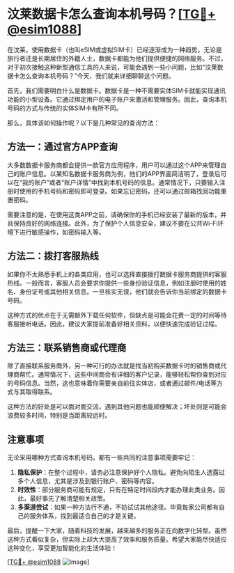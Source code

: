 # 汶莱数据卡怎么查询本机号码？[[TG💪+ @esim1088](https://t.me/s/esim1088)]

在汶莱，使用数据卡（也叫eSIM或虚拟SIM卡）已经逐渐成为一种趋势。无论是旅行者还是长期居住的外籍人士，数据卡都能为他们提供便捷的网络服务。不过，对于初次接触这种新型通信工具的人来说，可能会遇到一些小问题，比如“汶莱数据卡怎么查询本机号码？”今天，我们就来详细聊聊这个问题。

首先，我们需要明白什么是数据卡。数据卡是一种不需要实体SIM卡就能实现通讯功能的小型设备。它通过绑定用户的电子账户来激活和管理服务。因此，查询本机号码的方式与传统的实体SIM卡有所不同。

那么，具体该如何操作呢？以下是几种常见的查询方法：

## 方法一：通过官方APP查询

大多数数据卡服务商都会提供一款官方应用程序，用户可以通过这个APP来管理自己的账户信息。以某知名数据卡服务商为例，他们的APP界面简洁明了，登录后可以在“我的账户”或者“账户详情”中找到本机号码的信息。通常情况下，只要输入注册时使用的手机号码和密码即可登录。如果忘记密码，还可以通过邮箱找回功能重置密码。

需要注意的是，在使用这类APP之前，请确保你的手机已经安装了最新的版本，并且保持良好的网络连接。此外，为了保护个人信息安全，建议不要在公共Wi-Fi环境下进行敏感操作，如密码输入等。

## 方法二：拨打客服热线

如果你不太熟悉手机上的各类应用，也可以选择直接拨打数据卡服务商提供的客服热线。一般而言，客服人员会要求你提供一些身份验证信息，例如注册时使用的姓名、身份证号或其他相关信息。一旦核实无误，他们就会告诉你当前绑定的数据卡号码。

这种方式的优点在于无需额外下载任何软件，但缺点是可能会花费一定的时间等待客服接听电话。因此，建议大家提前准备好相关资料，以便快速完成验证过程。

## 方法三：联系销售商或代理商

除了直接联系服务商外，另一种可行的办法就是找当初购买数据卡时的销售商或代理商帮忙。通常情况下，这些中间商会有详细的客户记录，能够轻松帮你查到对应的号码信息。当然，这也意味着你需要亲自前往实体店，或者通过邮件/电话等方式与其取得联系。

这种方法的好处是可以面对面交流，遇到其他问题也能顺便解决；坏处则是可能会浪费较多时间，特别是当距离较远时。

## 注意事项

无论采用哪种方式查询本机号码，都有一些共同的注意事项需要牢记：

1. **隐私保护**：在整个过程中，请务必注意保护好个人隐私。避免向陌生人透露过多个人信息，尤其是涉及到银行账户、密码等内容。
2. **时效性**：部分服务商可能有规定，只有在特定时间段内才能办理此类业务。因此，最好事先了解清楚相关政策。
3. **多渠道尝试**：如果一种方法行不通，不妨试试其他途径。毕竟每家公司都有自己的服务体系，找到最适合自己的才是关键。

最后，提醒一下大家，随着科技的发展，越来越多的服务正在向数字化转型。虽然这种方式看似复杂，但实际上却大大提高了效率和服务质量。希望大家能尽快适应这种变化，享受更加智能化的生活体验！

[[TG💪+ @esim1088](https://t.me/s/esim1088) ![Image](https://i.postimg.cc/4NQfJmqS/Snipaste-2025-05-13-00-14-12.png)]